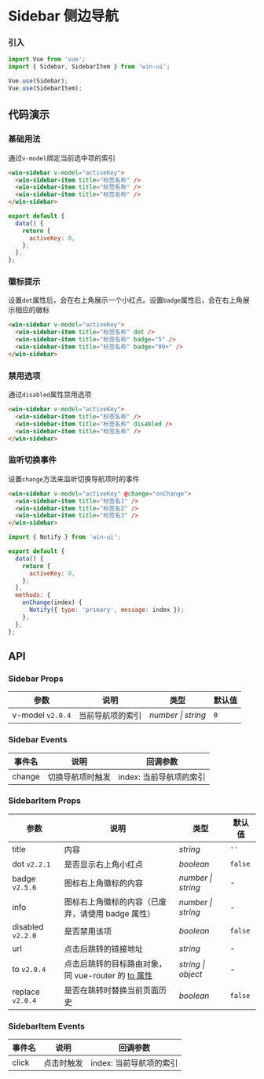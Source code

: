 # Sidebar 侧边导航

### 引入

```js
import Vue from 'vue';
import { Sidebar, SidebarItem } from 'win-ui';

Vue.use(Sidebar);
Vue.use(SidebarItem);
```

## 代码演示

### 基础用法

通过`v-model`绑定当前选中项的索引

```html
<win-sidebar v-model="activeKey">
  <win-sidebar-item title="标签名称" />
  <win-sidebar-item title="标签名称" />
  <win-sidebar-item title="标签名称" />
</win-sidebar>
```

```js
export default {
  data() {
    return {
      activeKey: 0,
    };
  },
};
```

### 徽标提示

设置`dot`属性后，会在右上角展示一个小红点。设置`badge`属性后，会在右上角展示相应的徽标

```html
<win-sidebar v-model="activeKey">
  <win-sidebar-item title="标签名称" dot />
  <win-sidebar-item title="标签名称" badge="5" />
  <win-sidebar-item title="标签名称" badge="99+" />
</win-sidebar>
```

### 禁用选项

通过`disabled`属性禁用选项

```html
<win-sidebar v-model="activeKey">
  <win-sidebar-item title="标签名称" />
  <win-sidebar-item title="标签名称" disabled />
  <win-sidebar-item title="标签名称" />
</win-sidebar>
```

### 监听切换事件

设置`change`方法来监听切换导航项时的事件

```html
<win-sidebar v-model="activeKey" @change="onChange">
  <win-sidebar-item title="标签名1" />
  <win-sidebar-item title="标签名2" />
  <win-sidebar-item title="标签名3" />
</win-sidebar>
```

```js
import { Notify } from 'win-ui';

export default {
  data() {
    return {
      activeKey: 0,
    };
  },
  methods: {
    onChange(index) {
      Notify({ type: 'primary', message: index });
    },
  },
};
```

## API

### Sidebar Props

| 参数             | 说明             | 类型               | 默认值 |
| ---------------- | ---------------- | ------------------ | ------ |
| v-model `v2.0.4` | 当前导航项的索引 | _number \| string_ | `0`    |

### Sidebar Events

| 事件名 | 说明             | 回调参数                |
| ------ | ---------------- | ----------------------- |
| change | 切换导航项时触发 | index: 当前导航项的索引 |

### SidebarItem Props

| 参数 | 说明 | 类型 | 默认值 |
| --- | --- | --- | --- |
| title | 内容 | _string_ | `''` |
| dot `v2.2.1` | 是否显示右上角小红点 | _boolean_ | `false` |
| badge `v2.5.6` | 图标右上角徽标的内容 | _number \| string_ | - |
| info | 图标右上角徽标的内容（已废弃，请使用 badge 属性） | _number \| string_ | - |
| disabled `v2.2.0` | 是否禁用该项 | _boolean_ | `false` |
| url | 点击后跳转的链接地址 | _string_ | - |
| to `v2.0.4` | 点击后跳转的目标路由对象，同 vue-router 的 [to 属性](https://router.vuejs.org/zh/api/#to) | _string \| object_ | - |
| replace `v2.0.4` | 是否在跳转时替换当前页面历史 | _boolean_ | `false` |

### SidebarItem Events

| 事件名 | 说明       | 回调参数                |
| ------ | ---------- | ----------------------- |
| click  | 点击时触发 | index: 当前导航项的索引 |
